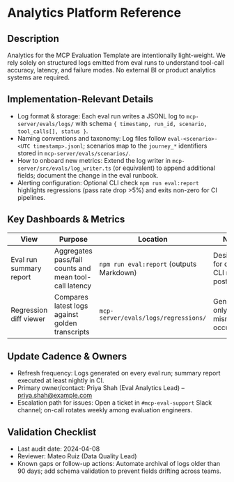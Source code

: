 # Analytics Platform Reference

## Description
Analytics for the MCP Evaluation Template are intentionally light-weight. We rely solely on structured logs emitted from eval runs to understand tool-call accuracy, latency, and failure modes. No external BI or product analytics systems are required.

## Implementation-Relevant Details
- Log format & storage: Each eval run writes a JSONL log to `mcp-server/evals/logs/` with schema `{ timestamp, run_id, scenario, tool_calls[], status }`.
- Naming conventions and taxonomy: Log files follow `eval-<scenario>-<UTC timestamp>.jsonl`; scenarios map to the `journey_*` identifiers stored in `mcp-server/evals/scenarios/`.
- How to onboard new metrics: Extend the log writer in `mcp-server/src/evals/log_writer.ts` (or equivalent) to append additional fields; document the change in the eval runbook.
- Alerting configuration: Optional CLI check `npm run eval:report` highlights regressions (pass rate drop >5%) and exits non-zero for CI pipelines.

## Key Dashboards & Metrics
| View | Purpose | Location | Notes |
|------|---------|----------|-------|
| Eval run summary report | Aggregates pass/fail counts and mean tool-call latency | `npm run eval:report` (outputs Markdown) | Designed for quick CLI review post-run |
| Regression diff viewer | Compares latest logs against golden transcripts | `mcp-server/evals/logs/regressions/` | Generated only when mismatches occur |

## Update Cadence & Owners
- Refresh frequency: Logs generated on every eval run; summary report executed at least nightly in CI.
- Primary owner/contact: Priya Shah (Eval Analytics Lead) – priya.shah@example.com
- Escalation path for issues: Open a ticket in `#mcp-eval-support` Slack channel; on-call rotates weekly among evaluation engineers.

## Validation Checklist
- Last audit date: 2024-04-08
- Reviewer: Mateo Ruiz (Data Quality Lead)
- Known gaps or follow-up actions: Automate archival of logs older than 90 days; add schema validation to prevent fields drifting across teams.
